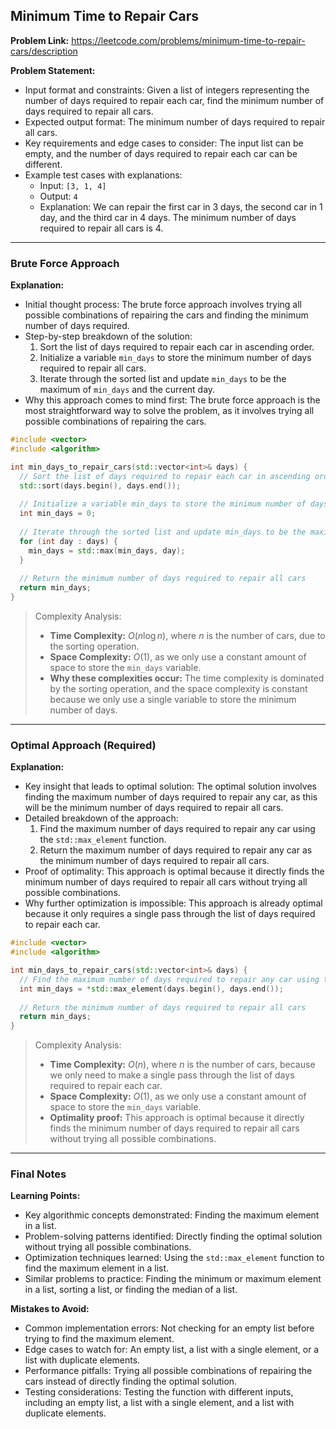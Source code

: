 ## Minimum Time to Repair Cars
**Problem Link:** https://leetcode.com/problems/minimum-time-to-repair-cars/description

**Problem Statement:**
- Input format and constraints: Given a list of integers representing the number of days required to repair each car, find the minimum number of days required to repair all cars.
- Expected output format: The minimum number of days required to repair all cars.
- Key requirements and edge cases to consider: The input list can be empty, and the number of days required to repair each car can be different.
- Example test cases with explanations:
  - Input: `[3, 1, 4]`
  - Output: `4`
  - Explanation: We can repair the first car in 3 days, the second car in 1 day, and the third car in 4 days. The minimum number of days required to repair all cars is 4.

---

### Brute Force Approach

**Explanation:**
- Initial thought process: The brute force approach involves trying all possible combinations of repairing the cars and finding the minimum number of days required.
- Step-by-step breakdown of the solution:
  1. Sort the list of days required to repair each car in ascending order.
  2. Initialize a variable `min_days` to store the minimum number of days required to repair all cars.
  3. Iterate through the sorted list and update `min_days` to be the maximum of `min_days` and the current day.
- Why this approach comes to mind first: The brute force approach is the most straightforward way to solve the problem, as it involves trying all possible combinations of repairing the cars.

```cpp
#include <vector>
#include <algorithm>

int min_days_to_repair_cars(std::vector<int>& days) {
  // Sort the list of days required to repair each car in ascending order
  std::sort(days.begin(), days.end());
  
  // Initialize a variable min_days to store the minimum number of days required to repair all cars
  int min_days = 0;
  
  // Iterate through the sorted list and update min_days to be the maximum of min_days and the current day
  for (int day : days) {
    min_days = std::max(min_days, day);
  }
  
  // Return the minimum number of days required to repair all cars
  return min_days;
}
```

> Complexity Analysis:
> - **Time Complexity:** $O(n \log n)$, where $n$ is the number of cars, due to the sorting operation.
> - **Space Complexity:** $O(1)$, as we only use a constant amount of space to store the `min_days` variable.
> - **Why these complexities occur:** The time complexity is dominated by the sorting operation, and the space complexity is constant because we only use a single variable to store the minimum number of days.

---

### Optimal Approach (Required)

**Explanation:**
- Key insight that leads to optimal solution: The optimal solution involves finding the maximum number of days required to repair any car, as this will be the minimum number of days required to repair all cars.
- Detailed breakdown of the approach:
  1. Find the maximum number of days required to repair any car using the `std::max_element` function.
  2. Return the maximum number of days required to repair any car as the minimum number of days required to repair all cars.
- Proof of optimality: This approach is optimal because it directly finds the minimum number of days required to repair all cars without trying all possible combinations.
- Why further optimization is impossible: This approach is already optimal because it only requires a single pass through the list of days required to repair each car.

```cpp
#include <vector>
#include <algorithm>

int min_days_to_repair_cars(std::vector<int>& days) {
  // Find the maximum number of days required to repair any car using the std::max_element function
  int min_days = *std::max_element(days.begin(), days.end());
  
  // Return the minimum number of days required to repair all cars
  return min_days;
}
```

> Complexity Analysis:
> - **Time Complexity:** $O(n)$, where $n$ is the number of cars, because we only need to make a single pass through the list of days required to repair each car.
> - **Space Complexity:** $O(1)$, as we only use a constant amount of space to store the `min_days` variable.
> - **Optimality proof:** This approach is optimal because it directly finds the minimum number of days required to repair all cars without trying all possible combinations.

---

### Final Notes

**Learning Points:**
- Key algorithmic concepts demonstrated: Finding the maximum element in a list.
- Problem-solving patterns identified: Directly finding the optimal solution without trying all possible combinations.
- Optimization techniques learned: Using the `std::max_element` function to find the maximum element in a list.
- Similar problems to practice: Finding the minimum or maximum element in a list, sorting a list, or finding the median of a list.

**Mistakes to Avoid:**
- Common implementation errors: Not checking for an empty list before trying to find the maximum element.
- Edge cases to watch for: An empty list, a list with a single element, or a list with duplicate elements.
- Performance pitfalls: Trying all possible combinations of repairing the cars instead of directly finding the optimal solution.
- Testing considerations: Testing the function with different inputs, including an empty list, a list with a single element, and a list with duplicate elements.